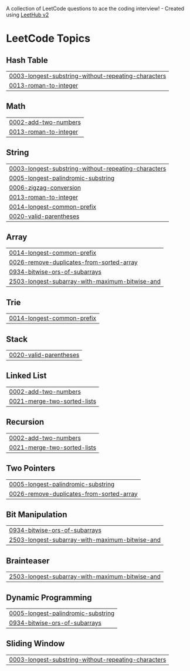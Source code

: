 A collection of LeetCode questions to ace the coding interview! - Created using [LeetHub v2](https://github.com/arunbhardwaj/LeetHub-2.0)
<!---LeetCode Topics Start-->
# LeetCode Topics
## Hash Table
|  |
| ------- |
| [0003-longest-substring-without-repeating-characters](https://github.com/agoodjoe637/leetcode/tree/master/0003-longest-substring-without-repeating-characters) |
| [0013-roman-to-integer](https://github.com/agoodjoe637/leetcode/tree/master/0013-roman-to-integer) |
## Math
|  |
| ------- |
| [0002-add-two-numbers](https://github.com/agoodjoe637/leetcode/tree/master/0002-add-two-numbers) |
| [0013-roman-to-integer](https://github.com/agoodjoe637/leetcode/tree/master/0013-roman-to-integer) |
## String
|  |
| ------- |
| [0003-longest-substring-without-repeating-characters](https://github.com/agoodjoe637/leetcode/tree/master/0003-longest-substring-without-repeating-characters) |
| [0005-longest-palindromic-substring](https://github.com/agoodjoe637/leetcode/tree/master/0005-longest-palindromic-substring) |
| [0006-zigzag-conversion](https://github.com/agoodjoe637/leetcode/tree/master/0006-zigzag-conversion) |
| [0013-roman-to-integer](https://github.com/agoodjoe637/leetcode/tree/master/0013-roman-to-integer) |
| [0014-longest-common-prefix](https://github.com/agoodjoe637/leetcode/tree/master/0014-longest-common-prefix) |
| [0020-valid-parentheses](https://github.com/agoodjoe637/leetcode/tree/master/0020-valid-parentheses) |
## Array
|  |
| ------- |
| [0014-longest-common-prefix](https://github.com/agoodjoe637/leetcode/tree/master/0014-longest-common-prefix) |
| [0026-remove-duplicates-from-sorted-array](https://github.com/agoodjoe637/leetcode/tree/master/0026-remove-duplicates-from-sorted-array) |
| [0934-bitwise-ors-of-subarrays](https://github.com/agoodjoe637/leetcode/tree/master/0934-bitwise-ors-of-subarrays) |
| [2503-longest-subarray-with-maximum-bitwise-and](https://github.com/agoodjoe637/leetcode/tree/master/2503-longest-subarray-with-maximum-bitwise-and) |
## Trie
|  |
| ------- |
| [0014-longest-common-prefix](https://github.com/agoodjoe637/leetcode/tree/master/0014-longest-common-prefix) |
## Stack
|  |
| ------- |
| [0020-valid-parentheses](https://github.com/agoodjoe637/leetcode/tree/master/0020-valid-parentheses) |
## Linked List
|  |
| ------- |
| [0002-add-two-numbers](https://github.com/agoodjoe637/leetcode/tree/master/0002-add-two-numbers) |
| [0021-merge-two-sorted-lists](https://github.com/agoodjoe637/leetcode/tree/master/0021-merge-two-sorted-lists) |
## Recursion
|  |
| ------- |
| [0002-add-two-numbers](https://github.com/agoodjoe637/leetcode/tree/master/0002-add-two-numbers) |
| [0021-merge-two-sorted-lists](https://github.com/agoodjoe637/leetcode/tree/master/0021-merge-two-sorted-lists) |
## Two Pointers
|  |
| ------- |
| [0005-longest-palindromic-substring](https://github.com/agoodjoe637/leetcode/tree/master/0005-longest-palindromic-substring) |
| [0026-remove-duplicates-from-sorted-array](https://github.com/agoodjoe637/leetcode/tree/master/0026-remove-duplicates-from-sorted-array) |
## Bit Manipulation
|  |
| ------- |
| [0934-bitwise-ors-of-subarrays](https://github.com/agoodjoe637/leetcode/tree/master/0934-bitwise-ors-of-subarrays) |
| [2503-longest-subarray-with-maximum-bitwise-and](https://github.com/agoodjoe637/leetcode/tree/master/2503-longest-subarray-with-maximum-bitwise-and) |
## Brainteaser
|  |
| ------- |
| [2503-longest-subarray-with-maximum-bitwise-and](https://github.com/agoodjoe637/leetcode/tree/master/2503-longest-subarray-with-maximum-bitwise-and) |
## Dynamic Programming
|  |
| ------- |
| [0005-longest-palindromic-substring](https://github.com/agoodjoe637/leetcode/tree/master/0005-longest-palindromic-substring) |
| [0934-bitwise-ors-of-subarrays](https://github.com/agoodjoe637/leetcode/tree/master/0934-bitwise-ors-of-subarrays) |
## Sliding Window
|  |
| ------- |
| [0003-longest-substring-without-repeating-characters](https://github.com/agoodjoe637/leetcode/tree/master/0003-longest-substring-without-repeating-characters) |
<!---LeetCode Topics End-->